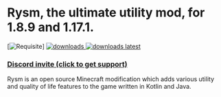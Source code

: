 # Rysm, the ultimate utility mod, for 1.8.9 and 1.17.1.


[![Requisite](https://i.imgur.com/AcE3LIX.png)]
<a href="https://github.com/Qalcyo/Wyvtils/releases" target="_blank">
<img alt="downloads" src="https://img.shields.io/github/downloads/Qalcyo/Wyvtils/total?color=F5C400&style=for-the-badge" /> <img alt="downloads latest" src="https://img.shields.io/github/downloads-pre/Qalcyo/Wyvtils/latest/total?color=F5C400&style=for-the-badge" />

### [Discord invite (click to get support)](https://inv.wtf/qalcyo)

Rysm is an open source Minecraft modification which adds various utility and quality of life features to the game written in Kotlin and Java.
